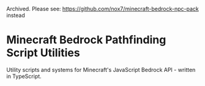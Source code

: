 Archived. Please see: https://github.com/nox7/minecraft-bedrock-npc-pack instead

# Minecraft Bedrock Pathfinding Script Utilities
Utility scripts and systems for Minecraft's JavaScript Bedrock API - written in TypeScript.

